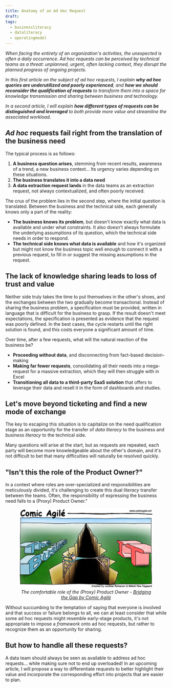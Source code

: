 ```yaml
---
title: Anatomy of an Ad Hoc Request
draft: 
tags:
  - businessliteracy
  - dataliteracy
  - operatingmodel
---
```


*When facing the entirety of an organization's activities, the unexpected is often a daily occurrence. Ad hoc requests can be perceived by technical teams as a threat: unplanned, urgent, often lacking context, they disrupt the planned progress of ongoing projects.*

*In this first article on the subject of ad hoc requests, I explain **why ad hoc queries are underutilized and poorly experienced**, and **how we should reconsider the qualification of requests** to transform them into a space for knowledge transmission and sharing between business and technology.*

*In a second article, I will explain **how different types of requests can be distinguished and leveraged** to both provide more value and streamline the associated workload.*

## *Ad hoc* requests fail right from the translation of the business need

The typical process is as follows:

1. **A business question arises**, stemming from recent results, awareness of a trend, a new business context... Its urgency varies depending on these situations.
2. **The business translates it into a data need**
3. **A data extraction request lands** in the data teams as an extraction request, not always contextualized, and often poorly received.

The crux of the problem lies in the second step, where the initial question is translated. Between the business and the technical side, each generally knows only a part of the reality:
* **The business knows its problem**, but doesn't know exactly what data is available and under what constraints. It also doesn't always formulate the underlying assumptions of its question, which the technical side needs in order to respond.
* **The technical side knows what data is available** and how it's organized but might not know the business topic well enough to connect it with a previous request, to fill in or suggest the missing assumptions in the request.

## The lack of knowledge sharing leads to loss of trust and value

Neither side truly takes the time to put themselves in the other's shoes, and the exchanges between the two gradually become transactional. Instead of sharing the business problem, a specification must be provided, written in language that is difficult for the business to grasp. If the result doesn't meet expectations, the specification is presented as evidence that the request was poorly defined. In the best cases, the cycle restarts until the right solution is found, and this costs everyone a significant amount of time.

Over time, after a few requests, what will the natural reaction of the business be?
* **Proceeding without data**, and disconnecting from fact-based decision-making
* **Making far fewer requests**, consolidating all their needs into a mega-request for a massive extraction, which they will then struggle with in Excel
* **Transitioning all data to a third-party SaaS solution** that offers to leverage their data and resell it in the form of dashboards and studies.

## Let's move beyond ticketing and find a new mode of exchange

The key to escaping this situation is to capitalize on the need qualification stage as an opportunity for the transfer of *data literacy* to the business and *business literacy* to the technical side.

Many questions will arise at the start, but as requests are repeated, each party will become more knowledgeable about the other's domain, and it's not difficult to bet that many difficulties will naturally be resolved quickly.

## "Isn't this the role of the Product Owner?"

In a context where roles are over-specialized and responsibilities are meticulously divided, it's challenging to create this dual *literacy* transfer between the teams. Often, the responsibility of expressing the business need falls to a (Proxy) Product Owner."

<center><figure><img src="../images/business_it_gap.jpg" width=600 style="margin-bottom: 0px"><figcaption style="margin-top: 0px"><em>The comfortable role of the (Proxy) Product Owner - <a href="https://www.comicagile.net/comic/bridging-the-gap/">Bridging the Gap by Comic Agilé</a></em></figcaption></figure></center>

Without succumbing to the temptation of saying that everyone is involved and that success or failure belongs to all, we can at least consider that while some ad hoc requests might resemble early-stage products, it's not appropriate to impose a *framework* onto ad hoc requests, but rather to recognize them as an opportunity for sharing.
## But how to handle all these requests?

A data team should always be seen as available to address ad hoc requests... while making sure not to end up overloaded! In an upcoming article, I will propose a way to differentiate requests to better highlight their value and incorporate the corresponding effort into projects that are easier to plan.